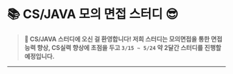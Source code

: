 # 📚 CS/JAVA 모의 면접 스터디 😎

> **👋 CS/JAVA 스터디에 오신 걸 환영합니다!
저희 스터디는 모의면접을 통한 면접 능력 향상, CS실력 향상에 초점을 두고 
`3/15 ~ 5/24` 약 2달간 스터디를 진행할 예정입니다.**
> 

---
